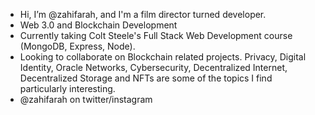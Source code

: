 - Hi, I’m @zahifarah, and I'm a film director turned developer.
- Web 3.0 and Blockchain Development
- Currently taking Colt Steele's Full Stack Web Development course (MongoDB, Express, Node).
- Looking to collaborate on Blockchain related projects. Privacy, Digital Identity, Oracle Networks, Cybersecurity, Decentralized Internet, Decentralized Storage and NFTs are some of the topics I find particularly interesting.
- @zahifarah on twitter/instagram

<!---
zahifarah/zahifarah is a ✨ special ✨ repository because its `README.md` (this file) appears on your GitHub profile.
You can click the Preview link to take a look at your changes.
--->
